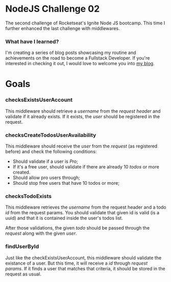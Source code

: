 # NodeJS Challenge 02
The second challenge of Rocketseat's Ignite Node JS bootcamp. This time I further enhanced the last challenge with middlewares.


### What have I learned?
I'm creating a series of blog posts showcasing my routine and achievements on the road to become a Fullstack Developer. If you're interested in checking it out, I would love to welcome you into [my blog](https://alansiqueira.com).


# Goals

### checksExistsUserAccount
This middleware should retrieve a *username* from the *request header* and validate if it already exists. If it exists, the *user* should be registered in the request.

### checksCreateTodosUserAvailability
This middleware should receive the *user* from the *request* (as registered before) and check the following conditions:
- Should validate if a user is *Pro*;
- If it's a free user, should validate if there are already 10 *todos* or more created.
- Should allow pro users through;
- Should stop free users that have 10 todos or more;

### checksTodoExists
This middleware retrieves the *username* from the request header and a todo *id* from the request params. You should validate that given id is valid (is a uuid) and that it is contained inside the user's todos list. 

After those validations, the given *todo* should be passed through the *request* along with the given *user*.


### findUserById
Just like the checkExistsUserAccount, this middleware should validate the existance of a user. But this time, it will receive a *id* through *request params*. If it finds a user that matches that criteria, it should be stored in the request as usual.
